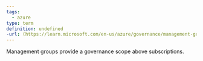 ```yaml
---
tags:
  - azure
type: term
definition: undefined
-url: (https://learn.microsoft.com/en-us/azure/governance/management-groups/overview)
---
```


Management groups provide a governance scope above subscriptions.

